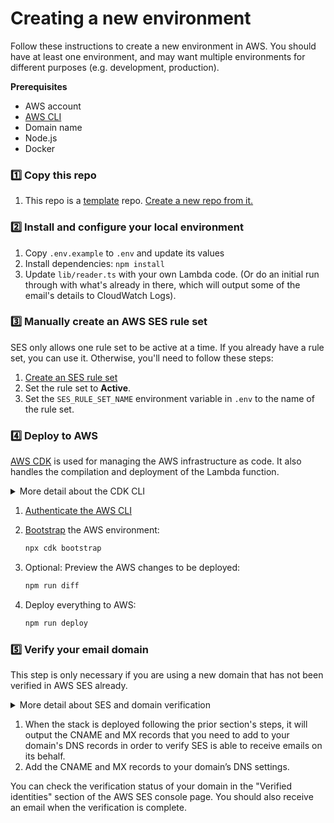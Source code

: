 # Creating a new environment

Follow these instructions to create a new environment in AWS. You should have at least one environment, and may want multiple environments for different purposes (e.g. development, production).

**Prerequisites**

- AWS account
- [AWS CLI](https://docs.aws.amazon.com/cli/latest/userguide/getting-started-install.html)
- Domain name
- Node.js
- Docker

### 1️⃣ Copy this repo

1. This repo is a [template](https://docs.github.com/en/repositories/creating-and-managing-repositories/creating-a-repository-from-a-template#creating-a-repository-from-a-template) repo. [Create a new repo from it.](https://github.com/sawyerh/aws-email-workflow-starter/generate)

### 2️⃣ Install and configure your local environment

1. Copy `.env.example` to `.env` and update its values
1. Install dependencies: `npm install`
1. Update `lib/reader.ts` with your own Lambda code. (Or do an initial run through with what's already in there, which will output some of the email's details to CloudWatch Logs).

### 3️⃣ Manually create an AWS SES rule set

SES only allows one rule set to be active at a time. If you already have a rule set, you can use it. Otherwise, you'll need to follow these steps:

1. [Create an SES rule set](https://docs.aws.amazon.com/ses/latest/dg/receiving-email-receipt-rules-console-walkthrough.html)
1. Set the rule set to **Active**.
1. Set the `SES_RULE_SET_NAME` environment variable in `.env` to the name of the rule set.

### 4️⃣ Deploy to AWS

[AWS CDK](https://aws.amazon.com/cdk/) is used for managing the AWS infrastructure as code. It also handles the compilation and deployment of the Lambda function.

<details>
   <summary>More detail about the CDK CLI</summary>
   The `cdk` CLI is installed as part of the project's dependencies (so should already be installed at this point in the instructions). There are a number of `npm` scripts setup for executing common CDK commands (see `package.json`), and you can execute all `cdk` commands using `npx cdk` (i.e. `npx cdk destroy`).
</details>

1. [Authenticate the AWS CLI](https://docs.aws.amazon.com/cli/latest/userguide/getting-started-quickstart.html)
1. [Bootstrap](https://docs.aws.amazon.com/cdk/latest/guide/bootstrapping.html) the AWS environment:

   ```sh
   npx cdk bootstrap
   ```

1. Optional: Preview the AWS changes to be deployed:

   ```sh
   npm run diff
   ```

1. Deploy everything to AWS:

   ```sh
   npm run deploy
   ```

### 5️⃣ Verify your email domain

This step is only necessary if you are using a new domain that has not been verified in AWS SES already.

<details>
 <summary>More detail about SES and domain verification</summary>

In Amazon SES, a [verified identity](https://docs.aws.amazon.com/ses/latest/dg/creating-identities.html#verify-domain-procedure) is a domain that you use to send or receive email.

Before you can receive an email using Amazon SES, you must create and verify each identity that you're going to use. You must complete the verification process with your DNS provider.

</details>

1. When the stack is deployed following the prior section's steps, it will output the CNAME and MX records that you need to add to your domain's DNS records in order to verify SES is able to receive emails on its behalf.
1. Add the CNAME and MX records to your domain’s DNS settings.

You can check the verification status of your domain in the "Verified identities" section of the AWS SES console page. You should also receive an email when the verification is complete.
